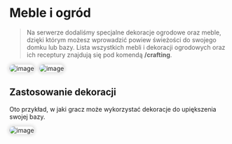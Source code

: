 <style>
img:not(.medium-zoom-image--opened):not(.navbar-link-icon) {
    max-width: 750px; /* Maksymalna szerokość */
    max-height: 500px; /* Maksymalna wysokość */
    width: auto; /* Automatyczna szerokość */
    height: auto; /* Automatyczna wysokość */
    object-fit: contain; /* Dopasowanie bez przycinania */
    margin: 0 8px 4px 0;
    box-shadow: 0 0 6px 4px rgba(0, 0, 0, .1);
    border-radius: 10px;
}
</style>

# Meble i ogród

> Na serwerze dodaliśmy specjalne dekoracje ogrodowe oraz meble, dzięki którym możesz wprowadzić powiew świeżości do swojego domku lub bazy. Lista wszystkich mebli i dekoracji ogrodowych oraz ich receptury znajdują się pod komendą **/crafting**.

![image](/pages/images/furniture/furniture-1.webp)
![image](/pages/images/furniture/furniture-2.webp)

## Zastosowanie dekoracji

Oto przykład, w jaki gracz może wykorzystać dekoracje do upiększenia swojej bazy.

![image](/pages/images/furniture/furniture-3.webp)

